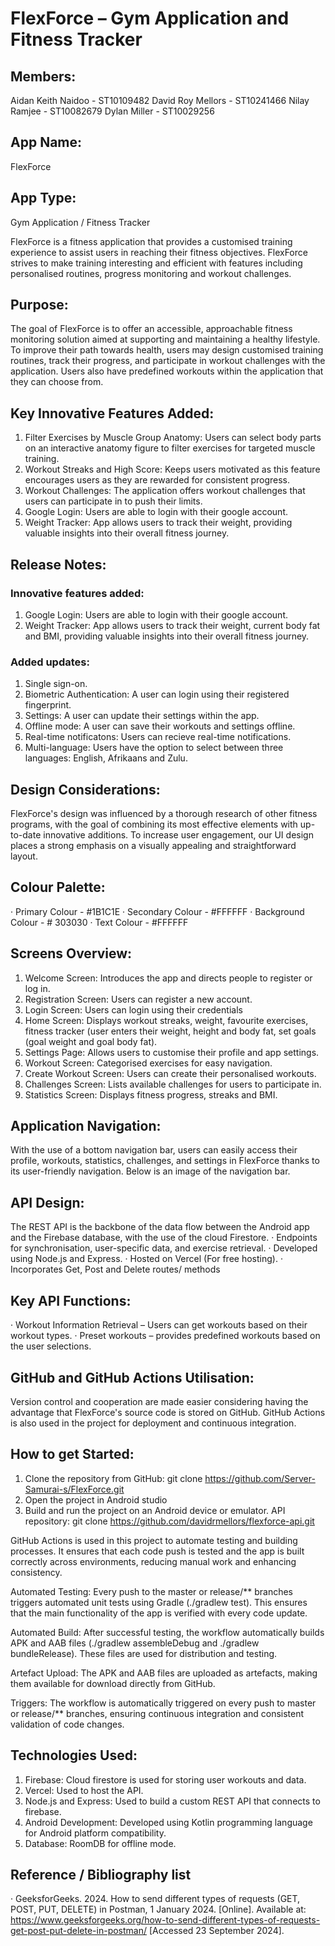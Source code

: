 # FlexForce – Gym Application and Fitness Tracker

## Members:
Aidan Keith Naidoo - ST10109482
David Roy Mellors - ST10241466
Nilay Ramjee - ST10082679
Dylan Miller - ST10029256

## App Name: 
FlexForce

## App Type: 
Gym Application / Fitness Tracker

FlexForce is a fitness application that provides a customised training experience to assist users in reaching their fitness objectives. 
FlexForce strives to make training interesting and efficient with features including personalised routines, progress monitoring and workout challenges.

## Purpose:
The goal of FlexForce is to offer an accessible, approachable fitness monitoring solution aimed at supporting and maintaining a healthy lifestyle. 
To improve their path towards health, users may design customised training routines, track their progress, and participate in workout challenges with the application. 
Users also have predefined workouts within the application that they can choose from.

## Key Innovative Features Added:

1. Filter Exercises by Muscle Group Anatomy: Users can select body parts on an interactive anatomy figure to filter exercises for targeted muscle training.
2. Workout Streaks and High Score: Keeps users motivated as this feature encourages users as they are rewarded for consistent progress.
3. Workout Challenges: The application offers workout challenges that users can participate in to push their limits.
4. Google Login: Users are able to login with their google account.
5. Weight Tracker: App allows users to track their weight, providing valuable insights into their overall fitness journey.

## Release Notes:
### Innovative features added:
1. Google Login: Users are able to login with their google account.
2. Weight Tracker: App allows users to track their weight, current body fat and BMI, providing valuable insights into their overall fitness journey.

### Added updates:
1. Single sign-on.
2. Biometric Authentication: A user can login using their registered fingerprint.
3. Settings: A user can update their settings within the app.
4. Offline mode: A user can save their workouts and settings offline.
5. Real-time notificatons: Users can recieve real-time notifications.
6. Multi-language: Users have the option to select between three languages: English, Afrikaans and Zulu.

## Design Considerations:
FlexForce's design was influenced by a thorough research of other fitness programs, with the goal of combining its most effective elements with up-to-date innovative additions. 
To increase user engagement, our UI design places a strong emphasis on a visually appealing and straightforward layout.

## Colour Palette:
· Primary Colour - #1B1C1E
· Secondary Colour - #FFFFFF
· Background Colour - # 303030
· Text Colour - #FFFFFF

## Screens Overview:
1. Welcome Screen: Introduces the app and directs people to register or log in.
2. Registration Screen: Users can register a new account.
3. Login Screen: Users can login using their credentials
4. Home Screen: Displays workout streaks, weight, favourite exercises, fitness tracker (user enters their weight, height and body fat, set goals (goal weight and goal body fat).
5. Settings Page: Allows users to customise their profile and app settings.
6. Workout Screen: Categorised exercises for easy navigation.
7. Create Workout Screen: Users can create their personalised workouts.
8. Challenges Screen: Lists available challenges for users to participate in.
9. Statistics Screen: Displays fitness progress, streaks and BMI.
 
## Application Navigation:
With the use of a bottom navigation bar, users can easily access their profile, workouts, statistics, challenges, and settings in FlexForce thanks to its user-friendly navigation. Below is an image of the navigation bar.
 
## API Design:
The REST API is the backbone of the data flow between the Android app and the Firebase database, with the use of the cloud Firestore.
· Endpoints for synchronisation, user-specific data, and exercise retrieval.
· Developed using Node.js and Express.
· Hosted on Vercel (For free hosting).
· Incorporates Get, Post and Delete routes/ methods

## Key API Functions:
·  Workout Information Retrieval – Users can get workouts based on their workout types.
·  Preset workouts – provides predefined workouts based on the user selections.

## GitHub and GitHub Actions Utilisation:
Version control and cooperation are made easier considering having the advantage that FlexForce's source code is stored on GitHub. 
GitHub Actions is also used in the project for deployment and continuous integration.

## How to get Started:
1. Clone the repository from GitHub: 
git clone  https://github.com/Server-Samurai-s/FlexForce.git
2. Open the project in Android studio
3. Build and run the project on an Android device or emulator. 
API repository: git clone https://github.com/davidrmellors/flexforce-api.git

GitHub Actions is used in this project to automate testing and building processes. It ensures that each code push is tested and the app is built correctly across environments, reducing manual work and enhancing consistency.

Automated Testing:
Every push to the master or release/** branches triggers automated unit tests using Gradle (./gradlew test). This ensures that the main functionality of the app is verified with every code update.

Automated Build:
After successful testing, the workflow automatically builds APK and AAB files (./gradlew assembleDebug and ./gradlew bundleRelease). These files are used for distribution and testing.

Artefact Upload:
The APK and AAB files are uploaded as artefacts, making them available for download directly from GitHub.

Triggers:
The workflow is automatically triggered on every push to master or release/** branches, ensuring continuous integration and consistent validation of code changes.

## Technologies Used:
1. Firebase: Cloud firestore is used for storing user workouts and data.
2. Vercel: Used to host the API.
3. Node.js and Express: Used to build a custom REST API that connects to firebase. 
4. Android Development: Developed using Kotlin programming language for Android platform compatibility.
5. Database: RoomDB for offline mode.
 
## Reference / Bibliography list
· GeeksforGeeks. 2024. How to send different types of requests (GET, POST, PUT, DELETE) in Postman, 1 January 2024. [Online]. Available at: https://www.geeksforgeeks.org/how-to-send-different-types-of-requests-get-post-put-delete-in-postman/ [Accessed 23 September 2024].
